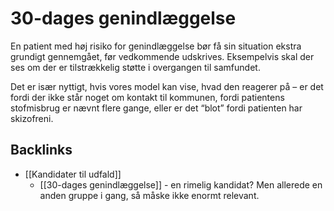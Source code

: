 # 30-dages genindlæggelse
En patient med høj risiko for genindlæggelse bør få sin situation ekstra grundigt gennemgået, før vedkommende udskrives. Eksempelvis skal der ses om der er tilstrækkelig støtte i overgangen til samfundet.

Det er især nyttigt, hvis vores model kan vise, hvad den reagerer på – er det fordi der ikke står noget om kontakt til kommunen, fordi patientens stofmisbrug er nævnt flere gange, eller er det “blot” fordi patienten har skizofreni.

## Backlinks
* [[Kandidater til udfald]]
	* [[30-dages genindlæggelse]] - en rimelig kandidat? Men allerede en anden gruppe i gang, så måske ikke enormt relevant.

<!-- {BearID:2D86D261-3625-4707-B9CA-AAC179929D6E-4241-000001E56398B018} -->
